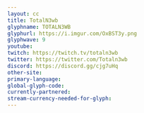 ```yaml
---
layout: cc
title: TotalN3wb
glyphname: TOTALN3WB
glyphurl: https://i.imgur.com/OxBST3y.png
glyphwave: 9
youtube: 
twitch: https://twitch.tv/totaln3wb
twitter: https://twitter.com/Totaln3wb
discord: https://discord.gg/cjg7uHq
other-site: 
primary-language: 
global-glyph-code: 
currently-partnered: 
stream-currency-needed-for-glyph: 
---
```


